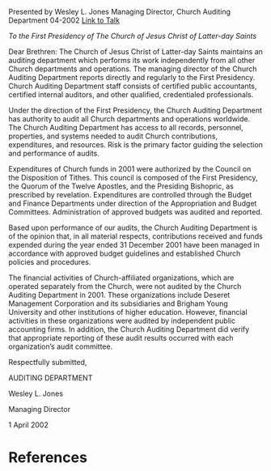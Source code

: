 Presented by Wesley L. Jones
Managing Director, Church Auditing Department
04-2002
[Link to Talk](https://www.churchofjesuschrist.org/study/general-conference/2002/04/church-auditing-department-report?lang=eng)

_To the First Presidency of The Church of Jesus Christ of Latter-day Saints_

Dear Brethren: The Church of Jesus Christ of Latter-day Saints maintains an auditing department which performs its work independently from all other Church departments and operations. The managing director of the Church Auditing Department reports directly and regularly to the First Presidency. Church Auditing Department staff consists of certified public accountants, certified internal auditors, and other qualified, credentialed professionals.

Under the direction of the First Presidency, the Church Auditing Department has authority to audit all Church departments and operations worldwide. The Church Auditing Department has access to all records, personnel, properties, and systems needed to audit Church contributions, expenditures, and resources. Risk is the primary factor guiding the selection and performance of audits.

Expenditures of Church funds in 2001 were authorized by the Council on the Disposition of Tithes. This council is composed of the First Presidency, the Quorum of the Twelve Apostles, and the Presiding Bishopric, as prescribed by revelation. Expenditures are controlled through the Budget and Finance Departments under direction of the Appropriation and Budget Committees. Administration of approved budgets was audited and reported.

Based upon performance of our audits, the Church Auditing Department is of the opinion that, in all material respects, contributions received and funds expended during the year ended 31 December 2001 have been managed in accordance with approved budget guidelines and established Church policies and procedures.

The financial activities of Church-affiliated organizations, which are operated separately from the Church, were not audited by the Church Auditing Department in 2001. These organizations include Deseret Management Corporation and its subsidiaries and Brigham Young University and other institutions of higher education. However, financial activities in these organizations were audited by independent public accounting firms. In addition, the Church Auditing Department did verify that appropriate reporting of these audit results occurred with each organization’s audit committee.



Respectfully submitted,

AUDITING DEPARTMENT

Wesley L. Jones

Managing Director

1 April 2002

# References
